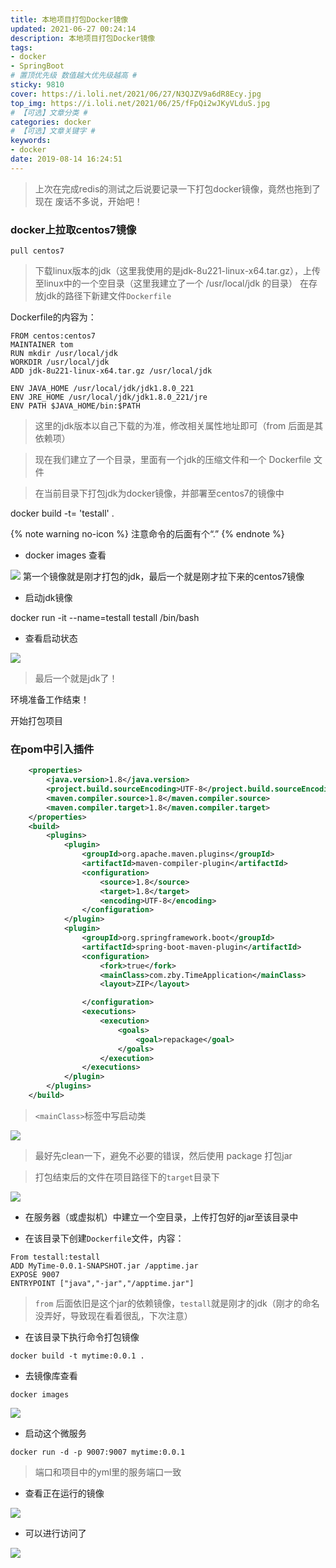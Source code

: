 ```yaml
---
title: 本地项目打包Docker镜像
updated: 2021-06-27 00:24:14
description: 本地项目打包Docker镜像
tags:
- docker
- SpringBoot
# 置顶优先级 数值越大优先级越高 #
sticky: 9810
cover: https://i.loli.net/2021/06/27/N3QJZV9a6dR8Ecy.jpg
top_img: https://i.loli.net/2021/06/25/fFpQi2wJKyVLduS.jpg
# 【可选】文章分类 #
categories: docker
# 【可选】文章关键字 #
keywords:
- docker
date: 2019-08-14 16:24:51
---
```


> 上次在完成redis的测试之后说要记录一下打包docker镜像，竟然也拖到了现在
> 废话不多说，开始吧！

### docker上拉取centos7镜像

```shell
pull centos7
```

>下载linux版本的jdk（这里我使用的是jdk-8u221-linux-x64.tar.gz），上传至linux中的一个空目录（这里我建立了一个 /usr/local/jdk 的目录）
>在存放jdk的路径下新建文件`Dockerfile`

Dockerfile的内容为：

```shell
FROM centos:centos7
MAINTAINER tom
RUN mkdir /usr/local/jdk
WORKDIR /usr/local/jdk
ADD jdk-8u221-linux-x64.tar.gz /usr/local/jdk

ENV JAVA_HOME /usr/local/jdk/jdk1.8.0_221
ENV JRE_HOME /usr/local/jdk/jdk1.8.0_221/jre
ENV PATH $JAVA_HOME/bin:$PATH
```

> 这里的jdk版本以自己下载的为准，修改相关属性地址即可（from 后面是其依赖项）

> 现在我们建立了一个目录，里面有一个jdk的压缩文件和一个 Dockerfile 文件

> 在当前目录下打包jdk为docker镜像，并部署至centos7的镜像中

docker build -t= 'testall' .

{% note warning no-icon %}
注意命令的后面有个“.”
{% endnote %}


- docker images 查看

![](https://i.loli.net/2021/06/27/bY2zgVKs1yhOtZR.png)
第一个镜像就是刚才打包的jdk，最后一个就是刚才拉下来的centos7镜像

- 启动jdk镜像

docker run -it --name=testall testall /bin/bash

- 查看启动状态

![](https://i.loli.net/2021/06/27/tZDScfF1H6kajxC.png)
> 最后一个就是jdk了！

环境准备工作结束！

开始打包项目

### 在pom中引入插件

```xml
    <properties>
        <java.version>1.8</java.version>
        <project.build.sourceEncoding>UTF-8</project.build.sourceEncoding>
        <maven.compiler.source>1.8</maven.compiler.source>
        <maven.compiler.target>1.8</maven.compiler.target>
    </properties>
    <build>
        <plugins>
            <plugin>
                <groupId>org.apache.maven.plugins</groupId>
                <artifactId>maven-compiler-plugin</artifactId>
                <configuration>
                    <source>1.8</source>
                    <target>1.8</target>
                    <encoding>UTF-8</encoding>
                </configuration>
            </plugin>
            <plugin>
                <groupId>org.springframework.boot</groupId>
                <artifactId>spring-boot-maven-plugin</artifactId>
                <configuration>
                    <fork>true</fork>
                    <mainClass>com.zby.TimeApplication</mainClass>
                    <layout>ZIP</layout>

                </configuration>
                <executions>
                    <execution>
                        <goals>
                            <goal>repackage</goal>
                        </goals>
                    </execution>
                </executions>
            </plugin>
        </plugins>
    </build>
```

> `<mainClass>`标签中写启动类

![](https://i.loli.net/2021/06/27/wBlUoJC3rgaxVNL.png)
> 最好先clean一下，避免不必要的错误，然后使用 package 打包jar

> 打包结束后的文件在项目路径下的`target`目录下

![](https://i.loli.net/2021/06/27/89VSFDYGgaBMQp6.png)
- 在服务器（或虚拟机）中建立一个空目录，上传打包好的jar至该目录中

- 在该目录下创建`Dockerfile`文件，内容：

```shell
From testall:testall
ADD MyTime-0.0.1-SNAPSHOT.jar /apptime.jar
EXPOSE 9007
ENTRYPOINT ["java","-jar","/apptime.jar"]
```

> `from` 后面依旧是这个jar的依赖镜像，`testall`就是刚才的jdk（刚才的命名没弄好，导致现在看着很乱，下次注意）

*   在该目录下执行命令打包镜像

```shell
docker build -t mytime:0.0.1 .
```
- 去镜像库查看

```shell
docker images
```

![](https://i.loli.net/2021/06/27/6EVZehyX2DTO9cA.png)
- 启动这个微服务

```shell
docker run -d -p 9007:9007 mytime:0.0.1
```
> 端口和项目中的yml里的服务端口一致

- 查看正在运行的镜像

![](https://i.loli.net/2021/06/27/TaAtZG5DckjueFb.png)
- 可以进行访问了

![](https://i.loli.net/2021/06/27/9D4cPRXs8nJt3xF.png)